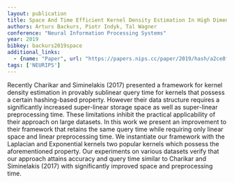 ```yaml
---
layout: publication
title: Space And Time Efficient Kernel Density Estimation In High Dimensions
authors: Arturs Backurs, Piotr Indyk, Tal Wagner
conference: "Neural Information Processing Systems"
year: 2019
bibkey: backurs2019space
additional_links:
  - {name: "Paper", url: "https://papers.nips.cc/paper/2019/hash/a2ce8f1706e52936dfad516c23904e3e-Abstract.html"}
tags: ['NEURIPS']
---
```

Recently Charikar and Siminelakis (2017) presented a framework for kernel density estimation in provably sublinear query time for kernels that possess a certain hashing-based property. However their data structure requires a significantly increased super-linear storage space as well as super-linear preprocessing time. These limitations inhibit the practical applicability of their approach on large datasets. In this work we present an improvement to their framework that retains the same query time while requiring only linear space and linear preprocessing time. We instantiate our framework with the Laplacian and Exponential kernels two popular kernels which possess the aforementioned property. Our experiments on various datasets verify that our approach attains accuracy and query time similar to Charikar and Siminelakis (2017) with significantly improved space and preprocessing time.
